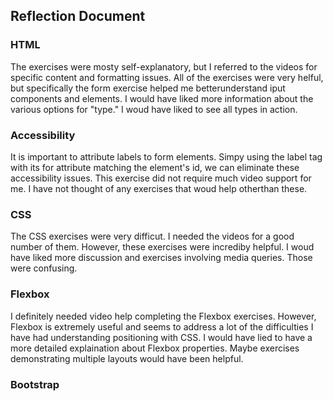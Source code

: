 ## Reflection Document

### HTML

The exercises were mosty self-explanatory, but I referred to the videos for specific content and formatting issues.
All of the exercises were very helful, but specifically the form exercise helped me betterunderstand iput components and elements.
I would have liked more information about the various options for "type." I woud have liked to see all types in action.

### Accessibility

It is important to attribute labels to form elements. Simpy using the label tag with its for attribute matching the element's id, we can eliminate these accessibility issues. This exercise did not require much video support for me. I have not thought
of any exercises that woud help otherthan these.

### CSS

The CSS exercises were very difficut. I needed the videos for a good number of them. However, these exercises
were incrediby helpful. I woud have liked more discussion and exercises involving media queries. Those were
confusing.

### Flexbox

I definitely needed video help completing the Flexbox exercises. However, Flexbox is extremely useful
and seems to address a lot of the difficulties I have had understanding positioning with CSS. I would
have lied to have a more detailed explaination about Flexbox properties. Maybe exercises demonstrating
multiple layouts would have been helpful.

### Bootstrap
